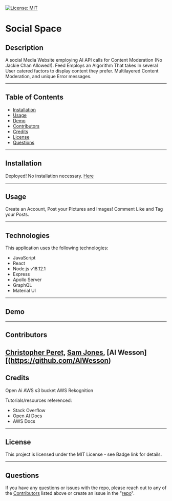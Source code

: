  [![License: MIT](https://img.shields.io/badge/License-MIT-yellow.svg)](https://opensource.org/licenses/MIT)
 # Social Space
  
## Description
  A social Media Website employing AI API calls for Content Moderation (No Jackie Chan Allowed!). Feed Employs an Algorithm That takes In several User catered factors to display content they prefer. Multilayered Content Moderation, and unique Error messages.

 ---
  
## Table of Contents
  * [Installation](#installation)
  * [Usage](#usage)
  * [Demo](#demo)
  * [Contributors](#contributors)
  * [Credits](#credits)
  * [License](#license)
  * [Questions](#questions)

  ---
  
## Installation
 Deployed! No installation necessary.
 [Here](https://social-space-615b764ada9e.herokuapp.com/login)
  
  ---
  
## Usage
  Create an Account, Post your Pictures and Images! Comment Like and Tag your Posts.

  ---
 
## Technologies
  This application uses the following technologies:
  * JavaScript
  * React
  * Node.js v18.12.1
  * Express
  * Apollo Server
  * GraphQL
  * Material UI
---
## Demo



---

## Contributors
  [Christopher Peret](https://github.com/Zed-CSP), [Sam Jones](https://github.com/ParticularSpace), [Al Wesson][(https://github.com/AlWesson)
---

## Credits
Open Ai
AWS s3 bucket
AWS Rekognition


  Tutorials/resources referenced:
  - Stack Overflow
  - Open AI Docs
  - AWS Docs

---

## License
  This project is licensed under the MIT License - see Badge link for details.
  
  ---
## Questions
  If you have any questions or issues with the repo, please reach out to any of the [Contributors](#contributors) listed above or create an issue in the "[repo](https://github.com/Zed-CSP/codeConnoisseurs)".
